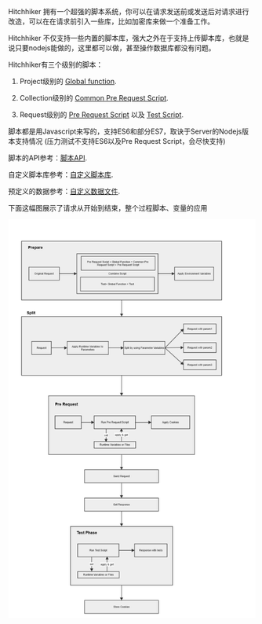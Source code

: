 Hitchhiker 拥有一个超强的脚本系统，你可以在请求发送前或发送后对请求进行改造，可以在在请求前引入一些库，比如加密库来做一个准备工作。

Hitchhiker 不仅支持一些内置的脚本库，强大之外在于支持上传脚本库，也就是说只要nodejs能做的，这里都可以做，甚至操作数据库都没有问题。

Hitchhiker有三个级别的脚本：

1. Project级别的 [Global function](Global_Func.md).

2. Collection级别的 [Common Pre Request Script](Common_Pre_Script.md).

3. Request级别的 [Pre Request Script](Pre_Script.md) 以及 [Test Script](Test.md).

脚本都是用Javascript来写的，支持ES6和部分ES7，取诀于Server的Nodejs版本支持情况 (压力测试不支持ES6以及Pre Request Script，会尽快支持)

脚本的API参考：[脚本API](API.md).

自定义脚本库参考：[自定义脚本库](custom-javascript-lib.md).

预定义的数据参考：[自定义数据文件](custom-data-file.md).

下面这幅图展示了请求从开始到结束，整个过程脚本、变量的应用

![](https://raw.githubusercontent.com/brookshi/images/master/Hitchhiker/script/reuqest_wf.png)